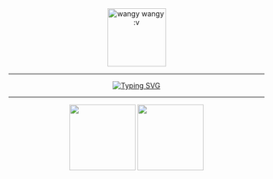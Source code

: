 <div align="center">
  <img
    height=115
    align="center"
    src="https://count.getloli.com/get/@:Shafwan-8?theme=rule34&darkmode=0"
    title="wangy wangy :v"
  />
</div>

<hr />

<p align="center">
  <a href="https://git.io/typing-svg">
  <img
    src="https://readme-typing-svg.demolab.com?font=Fira+Code&weight=500&size=28&duration=3500&pause=2500&color=70A5FD&center=true&vCenter=true&width=435&lines=Suramat+Datang+:3" 
    alt="Typing SVG" />
  </a>
</p>

<hr />

<div align="center">
  <img
    height=130
    src="https://github-readme-stats.vercel.app/api?username=Shafwan-8&show_icons=true&theme=merko&rank_icon=github"
  />
  <img
    height=130
    src="https://github-readme-stats.vercel.app/api/top-langs/?username=Shafwan-8&layout=compact&theme=merko"
  />

</div>
